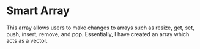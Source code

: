 # Smart Array
This array allows users to make changes to arrays such as resize, get, set, push, insert, remove, and pop. Essentially, I have created an array which acts as a vector.
